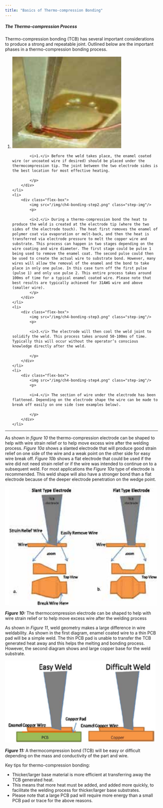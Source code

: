 ```yaml
---
title: "Basics of Thermo-compression Bonding"
---
```


##### The Thermo-compression Process

Thermo-compression bonding (TCB) has several important considerations
to produce a strong and repeatable joint. Outlined below are the important
phases in a thermo-compression bonding process.

<ol class="list-no-number">
	<li>
		<div class="flex-box">
			<img src="/img/ch4-bonding-step1.png" class="step-img"/>
		 	<p>

		 	<i>1.</i> Before the weld takes place, the enamel coated wire (or uncoated wire if desired) should be placed under the thermocompression tip. The joint between the two electrode sides is the best location for most effective heating.

		 	</p>
		</div>
	</li>
	<li>
		<div class="flex-box">
			<img src="/img/ch4-bonding-step2.png" class="step-img"/>
			<p>

			<i>2.</i> During a thermo-compression bond the heat to produce the weld is created at the electrode tip (where the two sides of the electrode touch). The heat first removes the enamel of polymer coat via evaporation or melt-back, and then the heat is transferred via electrode pressure to melt the copper wire and substrate. This process can happen in two stages depending on the wire coating and wire diameter. The first stage could be pulse 1 being used to remove the enamel coat. The second pulse could then be used to create the actual wire to substrate bond. However, many wires will allow the removal of the enamel and the bond to take place in only one pulse. In this case turn off the first pulse (pulse 1) and only use pulse 2. This entire process takes around 100ms of time for a typical enamel coated wire. Please note that best results are typically achieved for 31AWG wire and above (smaller wire).
			</p>
		</div>
	</li>
	<li>
		<div class="flex-box">
			<img src="/img/ch4-bonding-step3.png" class="step-img"/>
			<p>

			<i>3.</i> The electrode will then cool the weld joint to solidify the weld. This process takes around 50-100ms of time. Typically this will occur without the operator’s conscious knowledge directly after the weld.

			</p>
		</div>
	</li>
	<li>
		<div class="flex-box">
			<img src="/img/ch4-bonding-step4.png" class="step-img"/> 
			<p>

			<i>4.</i> The section of wire under the electrode has been flattened. Depending on the electrode shape the wire can be made to break off easily on one side (see examples below).

			</p>
		</div>
	</li>
</ol>

---

As shown in *figure 10* the
thermo-compression
electrode can be shaped to
help with wire strain relief
or to help move excess wire after the welding process. *Figure 10a* shows a
slanted electrode that will produce good strain relief on one side of the wire
and a weak point on the other side for easy wire break off. *Figure 10b* shows a
flat electrode that could be used if the wire did not need strain relief or if the
wire was intended to continue on to a subsequent weld. For most applications
the *Figure 10a* type of electrode is recommended. This weld shape will also
have a stronger bond than a flat electrode because of the deeper electrode
penetration on the wedge point.

<img src="/img/ch4-fig10.png" class="figure-img"/>

***Figure 10:*** The thermocompression electrode can be shaped to help with wire strain relief or to help move excess wire after the welding process

As shown in *Figure 11*, weld geometry makes a large difference in wire
weldability. As shown in the first diagram, enamel coated wire to a thin
PCB pad will be a simple weld. The thin PCB pad is unable to transfer the
TCB generated heat away and this helps the melting and bonding process.
However, the second diagram shows and large copper base for the weld
substrate.

<img src="/img/ch4-fig11.png" class="figure-img"/>

***Figure 11:*** A thermocompression bond (TCB) will be easy or difficult depending on the mass and conductivity of the part and wire.

Key tips for thermo-compression bonding:

* Thicker/larger base material is more efficient at transferring away the TCB generated heat.
* This means that more heat must be added, and added more quickly, to facilitate the welding process for thicker/larger base substrates.
* Please note that a large PCB pad will require more energy than a small PCB pad or trace for the above reasons.